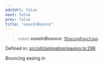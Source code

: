 ```yaml
---
editUrl: false
next: false
prev: false
title: "easeInBounce"
---
```


> `const` **easeInBounce**: [`TEasingFunction`](/api/fabric/namespaces/util/type-aliases/teasingfunction/)

Defined in: [src/util/animation/easing.ts:296](https://github.com/fabricjs/fabric.js/blob/977f797255d8c56b5b68360b0d45bed33697d2e8/src/util/animation/easing.ts#L296)

Bouncing easing in
